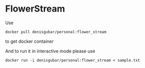 # FlowerStream
Use 
```
docker pull denisgubar/personal:flower_stream
```
to get docker container

And to run it in interactive mode please use
```
docker run -i denisgubar/personal:flower_stream < sample.txt
```
